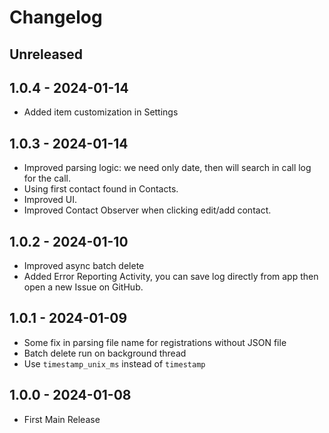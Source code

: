 # Changelog

## Unreleased

## 1.0.4 - 2024-01-14
- Added item customization in Settings

## 1.0.3 - 2024-01-14
- Improved parsing logic: we need only date, then will search in call log for the call.
- Using first contact found in Contacts.
- Improved UI.
- Improved Contact Observer when clicking edit/add contact.

## 1.0.2 - 2024-01-10
- Improved async batch delete
- Added Error Reporting Activity, you can save log directly from app then open a new Issue on GitHub.

## 1.0.1 - 2024-01-09
- Some fix in parsing file name for registrations without JSON file
- Batch delete run on background thread
- Use `timestamp_unix_ms` instead of `timestamp`

## 1.0.0 - 2024-01-08
- First Main Release